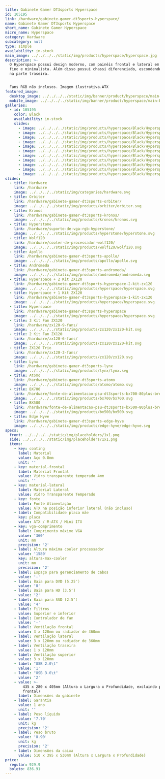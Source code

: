 ```yaml
---
title: Gabinete Gamer DT3sports Hyperspace
id: 105195
link: /hardware/gabinete-gamer-dt3sports-hyperspace/
name: Gabinete Gamer DT3sports Hyperspace
short_name: Gabinete Gamer Hyperspace
micro_name: Hyperspace
category: Hardware
subcategory: null
type: simple
availability: in-stock
main_image: ../../../../static/img/products/hyperspace/hyperspace.jpg
description: >-
  O Hyperspace possui design moderno, com painéis frontal e lateral em um design
  fino e minimalista. Além disso possui chassi diferenciado, escondendo a fonte
  na parte traseira.


  Fans RGB não inclusos. Imagem ilustrativa.ATX
featured_image:
  desktop_image: ../../../../static/img/banner/product/hyperspace/main-banner__desktop.jpg
  mobile_image: ../../../../static/img/banner/product/hyperspace/main-banner__desktop.jpg
galleries:
  - id: 105195
    color: Black
    availability: in-stock
    slides:
      - image: ../../../../static/img/products/hyperspace/Black/Hyperspace-00.jpg
      - image: ../../../../static/img/products/hyperspace/Black/Hyperspace-01.jpg
      - image: ../../../../static/img/products/hyperspace/Black/Hyperspace-02.jpg
      - image: ../../../../static/img/products/hyperspace/Black/Hyperspace-03.jpg
      - image: ../../../../static/img/products/hyperspace/Black/Hyperspace-04.jpg
      - image: ../../../../static/img/products/hyperspace/Black/Hyperspace-05.jpg
      - image: ../../../../static/img/products/hyperspace/Black/Hyperspace-06.jpg
      - image: ../../../../static/img/products/hyperspace/Black/Hyperspace-07.jpg
      - image: ../../../../static/img/products/hyperspace/Black/Hyperspace-08.jpg
      - image: ../../../../static/img/products/hyperspace/Black/Hyperspace-09.jpg
      - image: ../../../../static/img/products/hyperspace/Black/Hyperspace-010.jpg
slides:
  - title: Hardware
    link: /hardware
    image: ../../../../static/img/categories/hardware.svg
  - title: Orbiter
    link: /hardware/gabinete-gamer-dt3sports-orbiter/
    image: ../../../../static/img/products/orbiter/orbiter.svg
  - title: Kronos
    link: /hardware/gabinete-gamer-dt3sports-kronos/
    image: ../../../../static/img/products/kronos/kronos.svg
  - title: Hyperstone
    link: /hardware/suporte-de-vga-rgb-hyperstone/
    image: ../../../../static/img/products/hyperstone/hyperstone.svg
  - title: Wolf120
    link: /hardware/cooler-de-processador-wolf120/
    image: ../../../../static/img/products/wolf120/wolf120.svg
  - title: Apollo
    link: /hardware/gabinete-gamer-dt3sports-apollo/
    image: ../../../../static/img/products/apollo/apollo.svg
  - title: Andromeda
    link: /hardware/gabinete-gamer-dt3sports-andromeda/
    image: ../../../../static/img/products/andromeda/andromeda.svg
  - title: Hyperspace + 2 Kit ZX120
    link: /hardware/gabinete-gamer-dt3sports-hyperspace-2-kit-zx120
    image: ../../../../static/img/products/hyperspace/hyperspace.svg
  - title: Hyperspace + 1 Kit ZX120
    link: /hardware/gabinete-gamer-dt3sports-hyperspace-1-kit-zx120
    image: ../../../../static/img/products/hyperspace/hyperspace.svg
  - title: Hyperspace
    link: /hardware/gabinete-gamer-dt3sports-hyperspace
    image: ../../../../static/img/products/hyperspace/hyperspace.svg
  - title: 3 Kit Fan ZX120
    link: /hardware/zx120-9-fans/
    image: ../../../../static/img/products/zx120/zx120-kit.svg
  - title: 2 Kit Fan ZX120
    link: /hardware/zx120-6-fans/
    image: ../../../../static/img/products/zx120/zx120-kit.svg
  - title: ZX120 Trio
    link: /hardware/zx120-3-fans/
    image: ../../../../static/img/products/zx120/zx120.svg
  - title: Lynx
    link: /hardware/gabinete-gamer-dt3sports-lynx
    image: ../../../../static/img/products/lynx/lynx.svg
  - title: Atomo
    link: /hardware/gabinete-gamer-dt3sports-atomo
    image: ../../../../static/img/products/atomo/atomo.svg
  - title: BX700
    link: /hardware/fonte-de-alimentacao-psu-dt3sports-bx700-80plus-bronze/
    image: ../../../../static/img/products/bx700/bx700.svg
  - title: BX500
    link: /hardware/fonte-de-alimentacao-psu-dt3sports-bx500-80plus-bronze/
    image: ../../../../static/img/products/bx500/bx500.svg
  - title: Edge Hyve
    link: /hardware/gabinete-gamer-dt3sports-edge-hyve
    image: ../../../../static/img/products/edge-hyve/edge-hyve.svg
specs:
  front: ../../../../static/img/placeholders/1x1.png
  side: ../../../../static/img/placeholders/1x1.png
  items:
    - key: coating
      label: Material
      value: Aço 0.8mm
      unit: ''
    - key: material-frontal
      label: Material Frontal
      value: Vidro transparente temperado 4mm
      unit: ''
    - key: material-lateral
      label: Material Lateral
      value: Vidro Transparente Temperado
    - key: fonte
      label: Fonte Alimentação
      value: ATX na posição inferior lateral (não incluso)
    - label: Compatibilidade placa mãe
      key: placa
      value: ATX / M-ATX / Mini ITX
    - key: vga-comprimento
      label: Comprimento máximo VGA
      value: '360'
      unit: mm
      precision: '2'
    - label: Altura máxima cooler processador
      value: '1580'
      key: altura-max-cooler
      unit: mm
      precision: '2'
    - label: Espaço para gerenciamento de cabos
      value: '-'
    - label: Baia para DVD (5.25″)
      value: '0'
    - label: Baia para HD (3.5″)
      value: '2'
    - label: Baia para SSD (2.5″)
      value: '4'
    - label: Filtros
      value: Superior e inferior
    - label: Controlador de fan
      value: '-'
    - label: Ventilação frontal
      value: 3 x 120mm ou radiador de 360mm
    - label: Ventilação lateral
      value: 3 x 120mm ou radiador de 360mm
    - label: Ventilação traseira
      value: 1 x 120mm
    - label: Ventilação superior
      value: 3 x 120mm
    - label: "USB 2.0\t"
      value: '1'
    - label: "USB 3.0\t"
      value: '2'
    - value: >-
        435 x 280 x 405mm (Altura x Largura x Profundidade, excluindo painel
        frontal)
      label: Dimensões do gabinete
    - label: Garantia
      value: 1 ano
      unit: ''
    - label: Peso líquido
      value: '7.70'
      unit: kg
      precision: '2'
    - label: Peso bruto
      value: '8.90'
      unit: kg
      precision: '2'
    - label: Dimensões da caixa
      value: 510 x 395 x 530mm (Altura x Largura x Profundidade)
price:
  regular: 929.9
  boleto: 836.91
---
```

